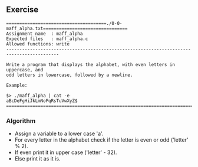 ## Exercise

```
======================================./0-0-maff_alpha.txt================================
Assignment name  : maff_alpha
Expected files   : maff_alpha.c
Allowed functions: write
------------------------------------------------------------------------------------------

Write a program that displays the alphabet, with even letters in uppercase, and
odd letters in lowercase, followed by a newline.

Example:

$> ./maff_alpha | cat -e
aBcDeFgHiJkLmNoPqRsTuVwXyZ$
==========================================================================================
```

### Algorithm

- Assign a variable to a lower case 'a'.
- For every letter in the alphabet check if the letter is even or odd ('letter' % 2).
- If even print it in upper case ('letter' - 32).
- Else print it as it is. 